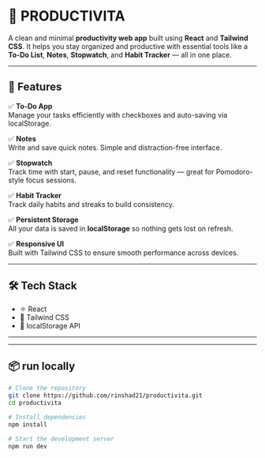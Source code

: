 # 🧠 PRODUCTIVITA

A clean and minimal **productivity web app** built using **React** and **Tailwind CSS**. It helps you stay organized and productive with essential tools like a **To-Do List**, **Notes**, **Stopwatch**, and **Habit Tracker** — all in one place.

---

## 🚀 Features

✅ **To-Do App**  
Manage your tasks efficiently with checkboxes and auto-saving via localStorage.

✅ **Notes**  
Write and save quick notes. Simple and distraction-free interface.

✅ **Stopwatch**  
Track time with start, pause, and reset functionality — great for Pomodoro-style focus sessions.

✅ **Habit Tracker**  
Track daily habits and streaks to build consistency.

✅ **Persistent Storage**  
All your data is saved in **localStorage** so nothing gets lost on refresh.

✅ **Responsive UI**  
Built with Tailwind CSS to ensure smooth performance across devices.

---

## 🛠 Tech Stack

- ⚛️ React
- 🎨 Tailwind CSS
- 💾 localStorage API

---


---

## 📦 run locally

```bash
# Clone the repository
git clone https://github.com/rinshad21/productivita.git
cd productivita

# Install dependencies
npm install

# Start the development server
npm run dev


